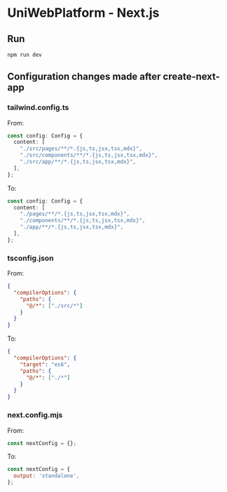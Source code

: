 # UniWebPlatform - Next.js

## Run

```bash
npm run dev
```

## Configuration changes made after create-next-app

### tailwind.config.ts

From:

```ts
const config: Config = {
  content: [
    "./src/pages/**/*.{js,ts,jsx,tsx,mdx}",
    "./src/components/**/*.{js,ts,jsx,tsx,mdx}",
    "./src/app/**/*.{js,ts,jsx,tsx,mdx}",
  ],
};
```

To:

```ts
const config: Config = {
  content: [
    "./pages/**/*.{js,ts,jsx,tsx,mdx}",
    "./components/**/*.{js,ts,jsx,tsx,mdx}",
    "./app/**/*.{js,ts,jsx,tsx,mdx}",
  ],
};
```

### tsconfig.json

From:

```json
{
  "compilerOptions": {
    "paths": {
      "@/*": ["./src/*"]
    }
  }
}
```

To:

```json
{
  "compilerOptions": {
    "target": "es6",
    "paths": {
      "@/*": ["./*"]
    }
  }
}
```

### next.config.mjs

From:

```js
const nextConfig = {};
```

To:

```js
const nextConfig = {
  output: 'standalone',
};
```